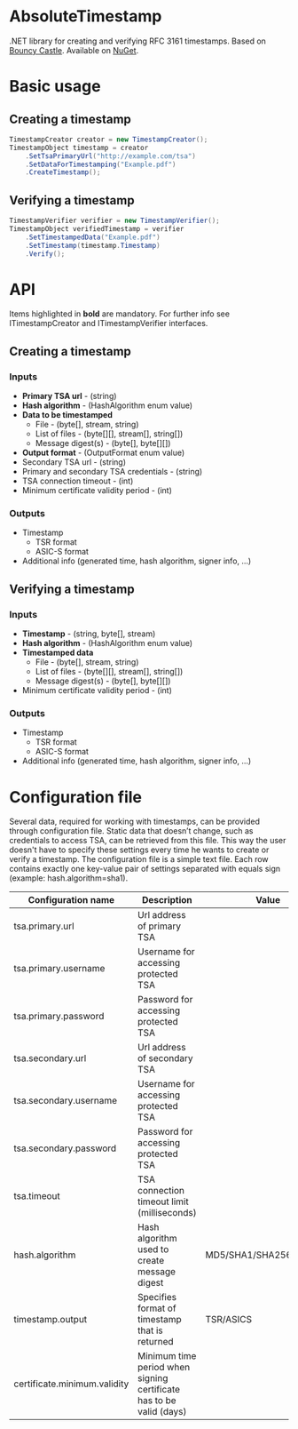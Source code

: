 # AbsoluteTimestamp

.NET library for creating and verifying RFC 3161 timestamps. Based on [Bouncy Castle](https://www.bouncycastle.org/). Available on [NuGet](https://www.nuget.org/packages/Honsdomi.AbsoluteTimestamp/).


# Basic usage
## Creating a timestamp

```cs
TimestampCreator creator = new TimestampCreator();
TimestampObject timestamp = creator
    .SetTsaPrimaryUrl("http://example.com/tsa")
    .SetDataForTimestamping("Example.pdf")
    .CreateTimestamp();
```

## Verifying a timestamp

```cs
TimestampVerifier verifier = new TimestampVerifier();
TimestampObject verifiedTimestamp = verifier
    .SetTimestampedData("Example.pdf")
    .SetTimestamp(timestamp.Timestamp)
    .Verify();
```

# API
Items highlighted in **bold** are mandatory. For further info see ITimestampCreator and ITimestampVerifier interfaces.
## Creating a timestamp
### Inputs

- **Primary TSA url** - (string)
- **Hash algorithm** - (HashAlgorithm enum value)
- **Data to be timestamped**
  - File - (byte[], stream, string)
  - List of files - (byte[][], stream[], string[])
  - Message digest(s) - (byte[], byte[][])
- **Output format** - (OutputFormat enum value)
- Secondary TSA url - (string)
- Primary and secondary TSA credentials - (string)
- TSA connection timeout - (int)
- Minimum certificate validity period - (int)

### Outputs
- Timestamp
  - TSR format
  - ASIC-S format
- Additional info (generated time, hash algorithm, signer info, ...)

## Verifying a timestamp
### Inputs

- **Timestamp** - (string, byte[], stream)
- **Hash algorithm** - (HashAlgorithm enum value)
- **Timestamped data**
  - File - (byte[], stream, string)
  - List of files - (byte[][], stream[], string[])
  - Message digest(s) - (byte[], byte[][])
- Minimum certificate validity period - (int)

### Outputs
- Timestamp
  - TSR format
  - ASIC-S format
- Additional info (generated time, hash algorithm, signer info, ...)


# Configuration file
Several data, required for working with timestamps, can be provided through configuration file. Static data that doesn’t change, such as credentials to access TSA, can be retrieved from this file. This way the user doesn't have to specify these settings every time he wants to create or verify a timestamp. The configuration file is a simple text file. Each row contains exactly one key-value pair of settings separated with equals sign (example: hash.algorithm=sha1). 


| **Configuration name** | **Description** | **Value**|
|---|---|---|
|tsa.primary.url|Url address of primary TSA||
|tsa.primary.username|Username for accessing protected TSA||
|tsa.primary.password|Password for accessing protected TSA||
|tsa.secondary.url|Url address of secondary TSA||
|tsa.secondary.username|Username for accessing protected TSA||
|tsa.secondary.password|Password for accessing protected TSA||
|tsa.timeout|TSA connection timeout limit (milliseconds)||
|hash.algorithm | Hash algorithm used to create message digest|MD5/SHA1/SHA256/SHA512|
|timestamp.output | Specifies format of timestamp that is returned|TSR/ASICS|
|certificate.minimum.validity | Minimum time period when signing certificate has to be valid (days)||
